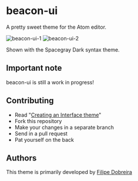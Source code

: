 # beacon-ui

A pretty sweet theme for the Atom editor.

![beacon-ui-1](http://i.imgur.com/XGQaVkA.png)
![beacon-ui-2](http://i.imgur.com/cKZvGVh.png)

Shown with the Spacegray Dark syntax theme.

## Important note

beacon-ui is still a work in progress!

## Contributing

- Read "[Creating an Interface theme](https://atom.io/docs/v0.60.0/creating-a-theme#creating-an-interface-theme)"
- Fork this repository
- Make your changes in a separate branch
- Send in a pull request
- Pat yourself on the back

## Authors

This theme is primarily developed by [Filipe Dobreira](https://github.com/filp)
